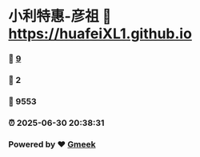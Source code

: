 # 小利特惠-彦祖 :link: https://huafeiXL1.github.io 
### :page_facing_up: [9](https://huafeiXL1.github.io/tag.html) 
### :speech_balloon: 2 
### :hibiscus: 9553 
### :alarm_clock: 2025-06-30 20:38:31 
### Powered by :heart: [Gmeek](https://github.com/Meekdai/Gmeek)
